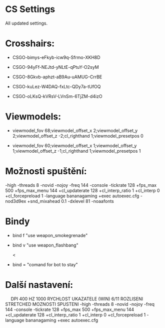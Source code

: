 # CS Settings
All updated settings.
<h1>Crosshairs:</h1>
<ul>
<li><p>CSGO-bimys-eFkyb-icw9q-Sfrmo-XKH8D</li>
<li><p>CSGO-94yFf-NEJtd-yNLtE-qPtuY-O2syM</li> 
<li><p>CSGO-8Gkvb-aphzt-aB9Au-uAMUG-CrrBE</li>
<li><p>CSGO-kuLez-W4DAQ-fxLtc-QDy7a-tUfOQ</li>
<li><p>CSGO-oLKsQ-kVRsV-LVnSm-6TjZM-d4izO</li>
</ul>
<h1>Viewmodels:</h1>
<ul>
<li><p>viewmodel_fov 68;viewmodel_offset_x 2;viewmodel_offset_y 2;viewmodel_offset_z -2;cl_righthand 1;viewmodel_presetpos 0</li>
<li><p>viewmodel_fov 60;viewmodel_offset_x 1;viewmodel_offset_y 1;viewmodel_offset_z -1;cl_righthand 1;viewmodel_presetpos 1</li>
</ul>
<h1>Možnosti spuštění:</h1>
    -high -threads 8 -novid -nojoy -freq 144 -console -tickrate 128 +fps_max 500 +fps_max_menu 144 +cl_updaterate 128
    +cl_interp_ratio 1 +cl_interp 0 +cl_forcepreload 1 -language bananagaming +exec autoexec.cfg -nod3d9ex +snd_mixahead 0.1
    -dxlevel 81 -noaafonts
 <h1>Bindy</h1>
 <ul>
<li><p>bind f "use weapon_smokegrenade"</li>
<li><p>bind v "use weapon_flashbang"</li><
<li><p>bind = "comand for bot to stay"</li>
</ul>
<h1>Další nastavení:</h1>
    &emsp;
    DPI 400
    HZ 1000
    RYCHLOST UKAZATELE (WIN) 6/11
    ROZLISENI STRETCHED
    MOZNOSTI SPUSTENI -high -threads 8 -novid -nojoy -freq 144 -console -tickrate 128 +fps_max 500 +fps_max_menu 144
    +cl_updaterate 128 +cl_interp_ratio 1 +cl_interp 0 +cl_forcepreload 1 -language bananagaming +exec autoexec.cfg
